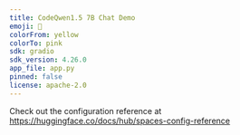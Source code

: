 ```yaml
---
title: CodeQwen1.5 7B Chat Demo
emoji: 🥸
colorFrom: yellow
colorTo: pink
sdk: gradio
sdk_version: 4.26.0
app_file: app.py
pinned: false
license: apache-2.0
---
```


Check out the configuration reference at https://huggingface.co/docs/hub/spaces-config-reference
